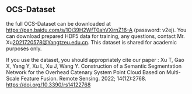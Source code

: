 ## OCS-Dataset

the full OCS-Dataset can be downloaded at https://pan.baidu.com/s/1Oi39H2WfT0ahVXirnZ16-A (password: v2ej). You can download prepared HDF5 data for training, any questions, contact Mr. Xu<2021720578@Yangtzeu.edu.cn>.  This dataset is shared for academic purposes only.

If you use the dataset, you should appropriately cite our paper :
Xu T, Gao X, Yang Y, Xu L, Xu J, Wang Y. Construction of a Semantic Segmentation Network for the Overhead Catenary System Point Cloud Based on Multi-Scale Feature Fusion. Remote Sensing. 2022; 14(12):2768. https://doi.org/10.3390/rs14122768
